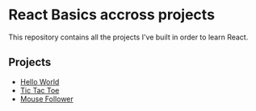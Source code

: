 # React Basics accross projects

This repository contains all the projects I've built in order to learn React.

## Projects

- [Hello World](projects/01-hello-world)
- [Tic Tac Toe](projects/02-tic-tac-toe)
- [Mouse Follower](projects/03-mouse-follower)

